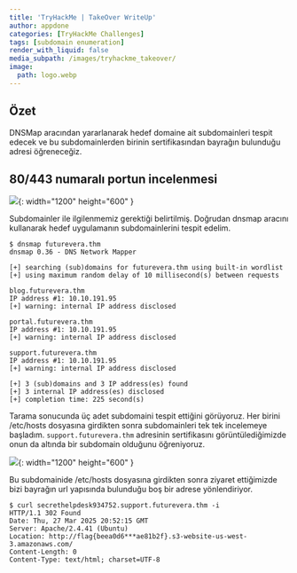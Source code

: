 ```yaml
---
title: 'TryHackMe | TakeOver WriteUp'
author: appdone
categories: [TryHackMe Challenges]
tags: [subdomain enumeration]
render_with_liquid: false
media_subpath: /images/tryhackme_takeover/
image:
  path: logo.webp
---
```


## Özet

DNSMap aracından yararlanarak hedef domaine ait subdomainleri tespit edecek ve bu subdomainlerden birinin sertifikasından bayrağın bulunduğu adresi öğreneceğiz.

## 80/443 numaralı portun incelenmesi

![](1.webp){: width="1200" height="600" }

Subdomainler ile ilgilenmemiz gerektiği belirtilmiş. Doğrudan dnsmap aracını kullanarak hedef uygulamanın subdomainlerini tespit edelim.

```console
$ dnsmap futurevera.thm
dnsmap 0.36 - DNS Network Mapper

[+] searching (sub)domains for futurevera.thm using built-in wordlist
[+] using maximum random delay of 10 millisecond(s) between requests

blog.futurevera.thm
IP address #1: 10.10.191.95
[+] warning: internal IP address disclosed

portal.futurevera.thm
IP address #1: 10.10.191.95
[+] warning: internal IP address disclosed

support.futurevera.thm
IP address #1: 10.10.191.95
[+] warning: internal IP address disclosed

[+] 3 (sub)domains and 3 IP address(es) found
[+] 3 internal IP address(es) disclosed
[+] completion time: 225 second(s)
```

Tarama sonucunda üç adet subdomaini tespit ettiğini görüyoruz. Her birini /etc/hosts dosyasına girdikten sonra subdomainleri tek tek incelemeye başladım. `support.futurevera.thm` adresinin sertifikasını görüntülediğimizde onun da altında bir subdomain olduğunu öğreniyoruz.

![](2.webp){: width="1200" height="600" }

Bu subdomainide /etc/hosts dosyasına girdikten sonra ziyaret ettiğimizde bizi bayrağın url yapısında bulunduğu boş bir adrese yönlendiriyor.

```console
$ curl secrethelpdesk934752.support.futurevera.thm -i
HTTP/1.1 302 Found
Date: Thu, 27 Mar 2025 20:52:15 GMT
Server: Apache/2.4.41 (Ubuntu)
Location: http://flag{beea0d6***ae81b2f}.s3-website-us-west-3.amazonaws.com/
Content-Length: 0
Content-Type: text/html; charset=UTF-8
``` 
